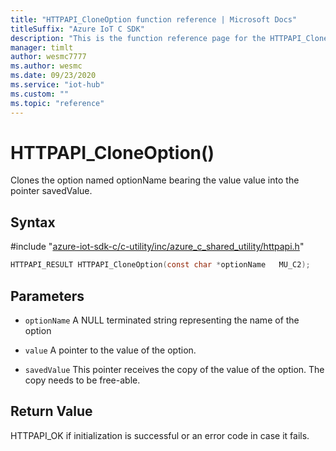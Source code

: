 ```yaml
---                             
title: "HTTPAPI_CloneOption function reference | Microsoft Docs" 
titleSuffix: "Azure IoT C SDK"            
description: "This is the function reference page for the HTTPAPI_CloneOption() function in the Azure IoT C SDK. This SDK is used with Azure IoT Hub and Azure IoT Hub Device Provisioning Service"            
manager: timlt                 
author: wesmc7777              
ms.author: wesmc               
ms.date: 09/23/2020                    
ms.service: "iot-hub"             
ms.custom: ""                
ms.topic: "reference"        
---                            
```


# HTTPAPI_CloneOption()

Clones the option named optionName bearing the value value into the pointer savedValue.

## Syntax

\#include "[azure-iot-sdk-c/c-utility/inc/azure_c_shared_utility/httpapi.h](../httpapi-h.md)"  
```C
HTTPAPI_RESULT HTTPAPI_CloneOption(const char *optionName   MU_C2);
```

## Parameters
* `optionName` A NULL terminated string representing the name of the option 

* `value` A pointer to the value of the option. 

* `savedValue` This pointer receives the copy of the value of the option. The copy needs to be free-able.

## Return Value
HTTPAPI_OK if initialization is successful or an error code in case it fails.

